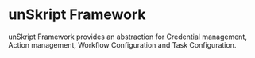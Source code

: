 # unSkript Framework

unSkript Framework provides an abstraction for Credential management, Action management, Workflow Configuration and Task Configuration. &#x20;
